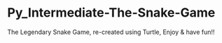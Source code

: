 # Py_Intermediate-The-Snake-Game
 The Legendary Snake Game, re-created using Turtle, Enjoy & have fun!!
